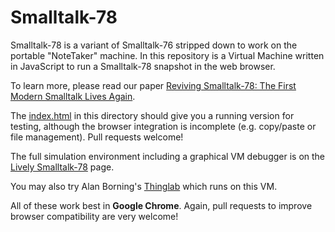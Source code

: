 Smalltalk-78
============
Smalltalk-78 is a variant of Smalltalk-76 stripped down to work on the portable "NoteTaker" machine.
In this repository is a Virtual Machine written in JavaScript to run a Smalltalk-78 snapshot in the web browser.

To learn more, please read our paper [Reviving Smalltalk-78: The First Modern Smalltalk Lives Again][paper].

The [index.html][standalone] in this directory should give you a running version for testing, although the browser integration is incomplete (e.g. copy/paste or file management). Pull requests welcome!

The full simulation environment including a graphical VM debugger is on the [Lively Smalltalk-78][lively] page. 

You may also try Alan Borning's [Thinglab][thinglab] which runs on this VM.

All of these work best in **Google Chrome**. Again, pull requests to improve browser compatibility are very welcome!

[lively]: https://lively-web.org/users/bert/Smalltalk-78.html
[standalone]: https://bertfreudenberg.github.io/Smalltalk78/
[thinglab]: http://www.cdglabs.org/thinglab/
[paper]: http://freudenbergs.de/bert/publications/Ingalls-2014-Smalltalk78.pdf
